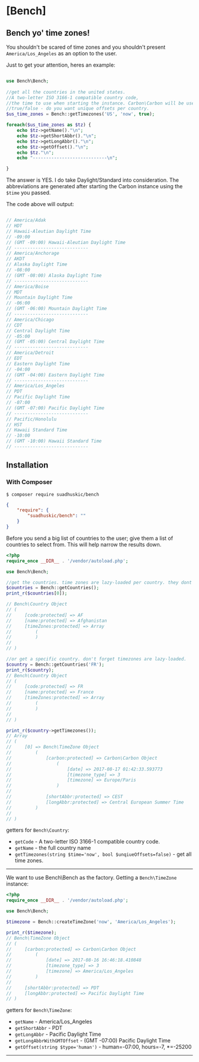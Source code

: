 [Bench]
===========

## Bench yo' time zones! 
You shouldn't be scared of time zones and you shouldn't present `America/Los_Angeles` as an option to the user.

Just to get your attention, heres an example:
```php

use Bench\Bench;
	
//get all the countries in the united states.
//A two-letter ISO 3166-1 compatible country code,
//the time to use when starting the instance. Carbon\Carbon will be used.
//true/false - do you want unique offsets per country.
$us_time_zones = Bench::getTimezones('US', 'now', true);

foreach($us_time_zones as $tz) {
	echo $tz->getName()."\n";
	echo $tz->getShortAbbr()."\n";
	echo $tz->getLongAbbr()."\n";
	echo $tz->getOffset()."\n";
	echo $tz."\n";
	echo "----------------------------\n";

}

```
The answer is YES. I do take Daylight/Standard into consideration. The abbreviations are generated after starting the Carbon instance using the `$time` you passed.

The code above will output:
```php

// America/Adak
// HDT
// Hawaii-Aleutian Daylight Time
// -09:00
// (GMT -09:00) Hawaii-Aleutian Daylight Time
// ----------------------------
// America/Anchorage
// AKDT
// Alaska Daylight Time
// -08:00
// (GMT -08:00) Alaska Daylight Time
// ----------------------------
// America/Boise
// MDT
// Mountain Daylight Time
// -06:00
// (GMT -06:00) Mountain Daylight Time
// ----------------------------
// America/Chicago
// CDT
// Central Daylight Time
// -05:00
// (GMT -05:00) Central Daylight Time
// ----------------------------
// America/Detroit
// EDT
// Eastern Daylight Time
// -04:00
// (GMT -04:00) Eastern Daylight Time
// ----------------------------
// America/Los_Angeles
// PDT
// Pacific Daylight Time
// -07:00
// (GMT -07:00) Pacific Daylight Time
// ----------------------------
// Pacific/Honolulu
// HST
// Hawaii Standard Time
// -10:00
// (GMT -10:00) Hawaii Standard Time
// ----------------------------

```

## Installation

### With Composer

```
$ composer require suadhuskic/bench
```

```json
{
    "require": {
        "suadhuskic/bench": ""
    }
}
```


Before you send a big list of countries to the user; give them a list of countries to select from. This will help narrow the results down.
```php
<?php
require_once __DIR__ . '/vendor/autoload.php';

use Bench\Bench;

//get the countries. time zones are lazy-loaded per country. they dont get loaded until you call the getter the first time.
$countries = Bench::getCountries();
print_r($countries[0]);

// Bench\Country Object
// (
//     [code:protected] => AF
//     [name:protected] => Afghanistan
//     [timeZones:protected] => Array
//         (
//         )
// 
// )

//or get a specific country. don't forget timezones are lazy-loaded.
$country = Bench::getCountries('FR');
print_r($country);
// Bench\Country Object
// (
//     [code:protected] => FR
//     [name:protected] => France
//     [timeZones:protected] => Array
//         (
//         )
// 
// )

print_r($country->getTimezones());
// Array
// (
//     [0] => Bench\TimeZone Object
//         (
//             [carbon:protected] => Carbon\Carbon Object
//                 (
//                     [date] => 2017-08-17 01:42:33.593773
//                     [timezone_type] => 3
//                     [timezone] => Europe/Paris
//                 )
// 
//             [shortAbbr:protected] => CEST
//             [longAbbr:protected] => Central European Summer Time
//         )
// 
// )


```
getters for `Bench\Country`:
 - `getCode` - A two-letter ISO 3166-1 compatible country code.
 - `getName` - the full country name
 - `getTimezones(string $time='now', bool $unqiueOffsets=false)` - get all time zones.
 
 
 ---
 
 We want to use Bench\Bench as the factory. Getting a `Bench\TimeZone` instance:

 ```php
<?php
require_once __DIR__ . '/vendor/autoload.php';

use Bench\Bench;

$timezone = Bench::createTimeZone('now', 'America/Los_Angeles');

print_r($timezone);
// Bench\TimeZone Object
// (
//     [carbon:protected] => Carbon\Carbon Object
//         (
//             [date] => 2017-08-16 16:46:18.410848
//             [timezone_type] => 3
//             [timezone] => America/Los_Angeles
//         )
// 
//     [shortAbbr:protected] => PDT
//     [longAbbr:protected] => Pacific Daylight Time
// ) 
 
 ```
 getters for `Bench\TimeZone`:
 - `getName` - America/Los_Angeles
 - `getShortAbbr` - PDT
 - `getLongAbbr` - Pacific Daylight Time
 - `getLongAbbrWithGMTOffset` - (GMT -07:00) Pacific Daylight Time
 - `getOffset(string $type='human')` - human=-07:00, hours=-7, *=-25200
 
 
 ---

 
